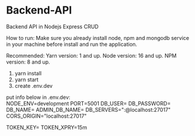 # Backend-API
Backend API in Nodejs Express CRUD

How to run:
Make sure you already install node, npm and mongodb service in your machine before install and run the application.

Recommended:
Yarn version: 1 and up.
Node version: 16 and up.
NPM version: 8 and up.

1. yarn install
2. yarn start
3. create .env.dev

put info below in .env.dev:<br />
NODE_ENV=development
PORT=5001
DB_USER=<database username>
DB_PASSWORD=<database user password>
DB_NAME=<database name>
ADMIN_DB_NAME=<database admin name>
DB_SERVERS="<database username>:<database user password>@localhost:27017"
CORS_ORIGIN="localhost:27017"

TOKEN_KEY=<create your own token key for test purposes only>
TOKEN_XPRY=15m
